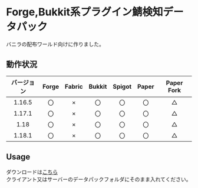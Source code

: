 # Forge,Bukkit系プラグイン鯖検知データパック
バニラの配布ワールド向けに作りました。  
## 動作状況
|バージョン|Forge|Fabric|Bukkit|Spigot|Paper|Paper Fork|
|:-:|:-:|:-:|:-:|:-:|:-:|:-:|
|1.16.5|〇|×|〇|〇|〇|△|
|1.17.1|〇|×|〇|〇|〇|△|
|1.18|〇|×|〇|〇|〇|△|
|1.18.1|〇|×|〇|〇|〇|△|
## Usage
ダウンロードは[こちら](https://github.com/0kq-github/not_vanilla_detector/releases/latest)  
クライアント又はサーバーのデータパックフォルダにそのまま入れてください。    
